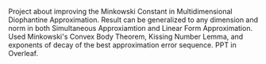 Project about improving the Minkowski Constant in Multidimensional Diophantine Approximation. Result can be generalized to any dimension and norm in both Simultaneous Approxiamtion and Linear Form Approximation. Used Minkowski's Convex Body Theorem, Kissing Number Lemma, and exponents of decay of the best approximation error sequence. PPT in Overleaf.
